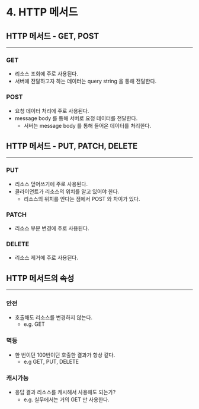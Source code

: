 # 4. HTTP 메서드

## HTTP 메서드 - GET, POST

---

### GET

- 리소스 조회에 주로 사용된다.
- 서버에 전달하고자 하는 데이터는 query string 을 통해 전달한다.

### POST

- 요청 데이터 처리에 주로 사용된다.
- message body 를 통해 서버로 요청 데이터를 전달한다.
    - 서버는 message body 를 통해 들어온 데이터를 처리한다.

## HTTP 메서드 - PUT, PATCH, DELETE

---

### PUT

- 리소스 덮어쓰기에 주로 사용된다.
- 클라이언트가 리소스의 위치를 알고 있어야 한다.
    - 리소스의 위치를 안다는 점에서 POST 와 차이가 있다.

### PATCH

- 리소스 부분 변경에 주로 사용된다.

### DELETE

- 리소스 제거에 주로 사용된다.

## HTTP 메서드의 속성

---

### 안전

- 호출해도 리소스를 변경하지 않는다.
    - e.g. GET

### 멱등

- 한 번이던 100번이던 호출한 결과가 항상 같다.
    - e.g GET, PUT, DELETE

### 캐시가능

- 응답 결과 리소스를 캐시해서 사용해도 되는가?
    - e.g. 실무에서는 거의 GET 만 사용한다.